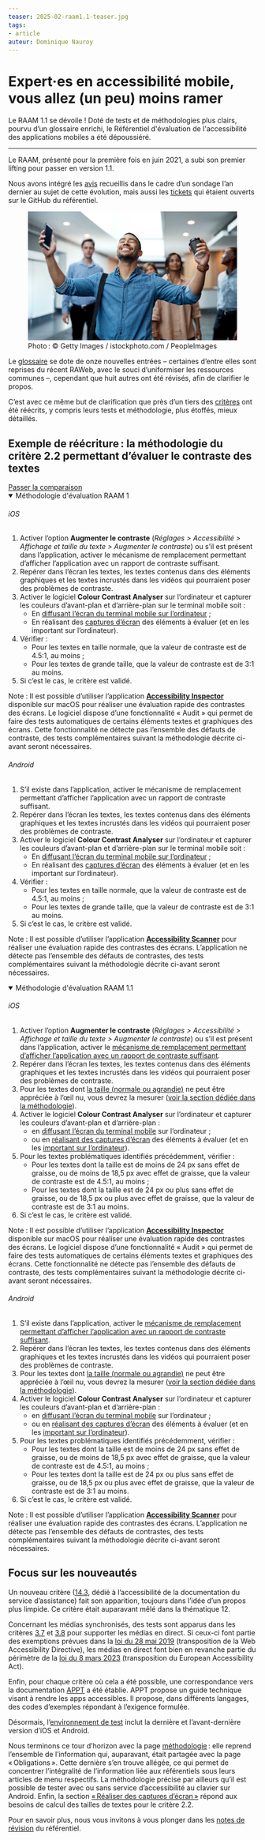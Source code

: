 ```yaml
---
teaser: 2025-02-raam1.1-teaser.jpg
tags:
- article
auteur: Dominique Nauroy
---
```

<hgroup>
 <h1>Expert·es en accessibilité mobile, vous allez (un peu) moins ramer</h1> 
 <p>Le RAAM 1.1 se dévoile ! Doté de tests et de méthodologies plus clairs, pourvu d’un glossaire enrichi, le Référentiel d'évaluation de l'accessibilité des applications mobiles a été dépoussiéré.</p>
</hgroup>
<hr>
<div class="intro"> 
    <p>Le RAAM, présenté pour la première fois en juin 2021, a subi son premier lifting pour passer en version 1.1.</p>
</div> 
<p>Nous avons intégré les <a href="2024-05-06-RAAM-survey.html">avis</a> recueillis dans le cadre d’un sondage l’an dernier au sujet de cette évolution, mais aussi les <a href="https://github.com/accessibility-luxembourg/ReferentielAccessibiliteMobile/issues?q=is%3Aissue%20state%3Aclosed">tickets</a> qui étaient ouverts sur le GitHub du référentiel.</p>
<figure role="group" aria-label="Photo&#8239;: © Getty Images / istockphoto.com / PeopleImages" class="pic"> <img src="img/2025-02-raam1.1.jpg" alt="Photo d'illustration d'un homme réjoui, tenant dans une main un smartphone, dans une autre une tasse de café"> <figcaption>Photo&#8239;: © Getty Images / istockphoto.com / PeopleImages</figcaption>
</figure>
<p>Le <a href="/fr/raam1.1/glossaire.html">glossaire</a> se dote de onze nouvelles entrées – certaines d’entre elles sont reprises du récent RAWeb, avec le souci d’uniformiser les ressources communes –, cependant que huit autres ont été révisés, afin de clarifier le propos.</p>
<p>C’est avec ce même but de clarification que près d’un tiers des <a href="/fr/raam1.1/referentiel-technique.html">critères</a> ont été réécrits, y compris leurs tests et méthodologie, plus étoffés, mieux détaillés.</p>

<h2>Exemple de réécriture&#8239;: la méthodologie du critère 2.2 permettant d’évaluer le contraste des textes</h2>

<div class="skip-link" style="position: relative">
<a href="#jump-comparison" class="in-article">Passer la comparaison</a>
</div>
        <div class="accordion sideBySide" style="border:none">
            <div style="border:none">
                <details class="methodo" style="border:none" open=""><summary>Méthodologie d'évaluation RAAM 1</summary><div><h6 id="ios-2">iOS</h6><ol>
                    <li>Activer l’option <strong>Augmenter le contraste</strong> (<em>Réglages &gt; Accessibilité &gt; Affichage et taille du texte &gt; Augmenter le contraste</em>) ou s’il est présent dans l’application, activer le mécanisme de remplacement permettant d’afficher l’application avec un rapport de contraste suffisant.</li>
                    <li>Repérer dans l’écran les textes, les textes contenus dans des éléments graphiques et les textes incrustés dans les vidéos qui pourraient poser des problèmes de contraste.</li>
                    <li>Activer le logiciel <strong lang="en">Colour Contrast Analyser</strong> sur l’ordinateur et capturer les couleurs d’avant-plan et d’arrière-plan sur le terminal mobile soit&nbsp;:
                    <ul>
                    <li>En <a href="/fr/raam1/methodologie.html#diffuser-l-ecran-du-terminal-mobile">diffusant l’écran du terminal mobile sur l’ordinateur</a>&nbsp;;</li>
                    <li>En réalisant des <a href="/fr/raam1/methodologie.html#realiser-des-captures-d-ecran">captures d’écran</a> des éléments à évaluer (et en les important sur l’ordinateur).</li>
                    </ul>
                    </li>
                    <li>Vérifier&nbsp;:
                    <ul>
                    <li>Pour les textes en taille normale, que la valeur de contraste est de 4.5:1, au moins&nbsp;;</li>
                    <li>Pour les textes de grande taille, que la valeur de contraste est de 3:1 au moins.</li>
                    </ul>
                    </li>
                    <li>Si c’est le cas, le critère est validé.</li>
                    </ol><p>Note&nbsp;: Il est possible d’utiliser l’application <strong lang="en"><a href="/fr/raam1/methodologie.html#applications-de-tests">Accessibility Inspector</a></strong> disponible sur macOS pour réaliser une évaluation rapide des contrastes des écrans. Le logiciel dispose d’une fonctionnalité «&nbsp;Audit&nbsp;» qui permet de faire des tests automatiques de certains éléments textes et graphiques des écrans. Cette fonctionnalité ne détecte pas l’ensemble des défauts de contraste, des tests complémentaires suivant la méthodologie décrite ci-avant seront nécessaires.</p><h6 id="android-2">Android</h6><ol>
                    <li>S’il existe dans l’application, activer le mécanisme de remplacement permettant d’afficher l’application avec un rapport de contraste suffisant.</li>
                    <li>Repérer dans l’écran les textes, les textes contenus dans des éléments graphiques et les textes incrustés dans les vidéos qui pourraient poser des problèmes de contraste.</li>
                    <li>Activer le logiciel <strong lang="en">Colour Contrast Analyser</strong> sur l’ordinateur et capturer les couleurs d’avant-plan et d’arrière-plan sur le terminal mobile soit&nbsp;:
                    <ul>
                    <li>En <a href="/fr/raam1/methodologie.html#diffuser-l-ecran-du-terminal-mobile">diffusant l’écran du terminal mobile sur l’ordinateur</a>&nbsp;;</li>
                    <li>En réalisant des <a href="/fr/raam1/methodologie.html#realiser-des-captures-d-ecran">captures d’écran</a> des éléments à évaluer (et en les important sur l’ordinateur).</li>
                    </ul>
                    </li>
                    <li>Vérifier&nbsp;:
                    <ul>
                    <li>Pour les textes en taille normale, que la valeur de contraste est de 4.5:1, au moins&nbsp;;</li>
                    <li>Pour les textes de grande taille, que la valeur de contraste est de 3:1 au moins.</li>
                    </ul>
                    </li>
                    <li>Si c’est le cas, le critère est validé.</li>
                    </ol><p>Note&nbsp;: Il est possible d’utiliser l’application <strong><a href="/fr/raam1/methodologie.html#applications-de-tests">Accessibility Scanner</a></strong> pour réaliser une évaluation rapide des contrastes des écrans. L’application ne détecte pas l’ensemble des défauts de contrastes, des tests complémentaires suivant la méthodologie décrite ci-avant seront nécessaires.</p></div></details>
            </div>
            <div style="border:none">
                <details class="methodo" style="border:none" open=""><summary>Méthodologie d'évaluation RAAM 1.1</summary><div><h6 id="ios-2">iOS</h6><ol>
                    <li>Activer l’option <strong>Augmenter le contraste</strong> (<em>Réglages &gt; Accessibilité &gt; Affichage et taille du texte &gt; Augmenter le contraste</em>) ou s’il est présent dans l’application, activer le <a href="/fr/raam1.1/glossaire.html#mecanisme-qui-permet-d-afficher-un-rapport-de-contraste-conforme">mécanisme de remplacement permettant d’afficher l’application avec un rapport de contraste suffisant</a>.</li>
                    <li>Repérer dans l’écran les textes, les textes contenus dans des éléments graphiques et les textes incrustés dans les vidéos qui pourraient poser des problèmes de contraste.</li>
                    <li>Pour les textes dont <a href="/fr/raam1.1/glossaire.html#contraste-taille-des-textes">la taille (normale ou agrandie)</a> ne peut être appréciée à l’œil nu, vous devrez la mesurer (<a href="/fr/raam1.1/methodologie.html#evaluer-la-taille-d-un-texte">voir la section dédiée dans la méthodologie</a>).</li>
                    <li>Activer le logiciel <strong lang="en">Colour Contrast Analyser</strong> sur l’ordinateur et capturer les couleurs d’avant-plan et d’arrière-plan&nbsp;:
                    <ul>
                    <li>en <a href="/fr/raam1.1/methodologie.html#diffuser-l-ecran-du-terminal-mobile">diffusant l’écran du terminal mobile</a> sur l’ordinateur&nbsp;;</li>
                    <li>ou en <a href="/fr/raam1.1/methodologie.html#realiser-des-captures-d-ecran">réalisant des captures d’écran</a> des éléments à évaluer (et en les <a href="/fr/raam1.1/methodologie.html#importer-des-captures-d-ecrans-sur-l-ordinateur">important sur l’ordinateur</a>).</li>
                    </ul>
                    </li>
                    <li>Pour les textes problématiques identifiés précédemment, vérifier&nbsp;:
                    <ul>
                    <li>Pour les textes dont la taille est de moins de 24 px sans effet de graisse, ou de moins de 18,5 px avec effet de graisse, que la valeur de contraste est de 4.5:1, au moins&nbsp;;</li>
                    <li>Pour les textes dont la taille est de 24 px ou plus sans effet de graisse, ou de 18,5 px ou plus avec effet de graisse, que la valeur de contraste est de 3:1 au moins.</li>
                    </ul>
                    </li>
                    <li>Si c’est le cas, le critère est validé.</li>
                    </ol><p>Note&nbsp;: Il est possible d’utiliser l’application <strong lang="en"><a href="/fr/raam1.1/methodologie.html#applications-de-tests">Accessibility Inspector</a></strong> disponible sur macOS pour réaliser une évaluation rapide des contrastes des écrans. Le logiciel dispose d’une fonctionnalité «&nbsp;Audit&nbsp;» qui permet de faire des tests automatiques de certains éléments textes et graphiques des écrans. Cette fonctionnalité ne détecte pas l’ensemble des défauts de contraste, des tests complémentaires suivant la méthodologie décrite ci-avant seront nécessaires.</p><h6 id="android-2">Android</h6><ol>
                    <li>S’il existe dans l’application, activer le <a href="/fr/raam1.1/glossaire.html#mecanisme-qui-permet-d-afficher-un-rapport-de-contraste-conforme">mécanisme de remplacement permettant d’afficher l’application avec un rapport de contraste suffisant</a>.</li>
                    <li>Repérer dans l’écran les textes, les textes contenus dans des éléments graphiques et les textes incrustés dans les vidéos qui pourraient poser des problèmes de contraste.</li>
                    <li>Pour les textes dont <a href="/fr/raam1.1/glossaire.html#contraste-taille-des-textes">la taille (normale ou agrandie)</a> ne peut être appréciée à l’œil nu, vous devrez la mesurer (<a href="/fr/raam1.1/methodologie.html#evaluer-la-taille-d-un-texte">voir la section dédiée dans la méthodologie</a>).</li>
                    <li>Activer le logiciel <strong lang="en">Colour Contrast Analyser</strong> sur l’ordinateur et capturer les couleurs d’avant-plan et d’arrière-plan&nbsp;:
                    <ul>
                    <li>en <a href="/fr/raam1.1/methodologie.html#diffuser-l-ecran-du-terminal-mobile">diffusant l’écran du terminal mobile</a> sur l’ordinateur&nbsp;;</li>
                    <li>ou en <a href="/fr/raam1.1/methodologie.html#realiser-des-captures-d-ecran">réalisant des captures d’écran</a> des éléments à évaluer (et en les <a href="/fr/raam1.1/methodologie.html#importer-des-captures-d-ecrans-sur-l-ordinateur">important sur l’ordinateur</a>).</li>
                    </ul>
                    </li>
                    <li>Pour les textes problématiques identifiés précédemment, vérifier&nbsp;:
                    <ul>
                    <li>Pour les textes dont la taille est de moins de 24 px sans effet de graisse, ou de moins de 18,5 px avec effet de graisse, que la valeur de contraste est de 4.5:1, au moins&nbsp;;</li>
                    <li>Pour les textes dont la taille est de 24 px ou plus sans effet de graisse, ou de 18,5 px ou plus avec effet de graisse, que la valeur de contraste est de 3:1 au moins.</li>
                    </ul>
                    </li>
                    <li>Si c’est le cas, le critère est validé.</li>
                    </ol><p>Note&nbsp;: Il est possible d’utiliser l’application <strong><a href="/fr/raam1.1/methodologie.html#applications-de-tests">Accessibility Scanner</a></strong> pour réaliser une évaluation rapide des contrastes des écrans. L’application ne détecte pas l’ensemble des défauts de contrastes, des tests complémentaires suivant la méthodologie décrite ci-avant seront nécessaires.</p></div></details>
            </div>
        </div>

<h2 id="jump-comparison">Focus sur les nouveautés</h2>
<p>Un nouveau critère (<a href="/fr/raam1.1/referentiel-technique.html#crit-14-3">14.3</a>, dédié à l’accessibilité de la documentation du service d’assistance) fait son apparition, toujours dans l’idée d’un propos plus limpide. Ce critère était auparavant mêlé dans la thématique 12.</p>
<p>Concernant les médias synchronisés, des tests sont apparus dans les critères <a href="/fr/raam1.1/referentiel-technique.html#crit-3-7">3.7</a> et <a href="/fr/raam1.1/referentiel-technique.html#crit-3-8">3.8</a> pour supporter les médias en direct. Si ceux-ci font partie des exemptions prévues dans la <a href="https://legilux.public.lu/eli/etat/leg/loi/2019/05/28/a373/jo">loi du 28 mai 2019</a> (transposition de la <span lang="en">Web Accessibility Directive</span>), les médias en direct font bien en revanche partie du périmètre de la <a href="https://legilux.public.lu/eli/etat/leg/loi/2023/03/08/a133/jo">loi du 8 mars 2023</a> (transposition du <span lang="en">European Accessibility Act</span>).</p>
<p>Enfin, pour chaque critère où cela a été possible, une correspondance vers la documentation <a href="https://appt.org/en/guidelines/wcag/">APPT</a> a été établie. APPT propose un guide technique visant à rendre les apps accessibles. Il propose, dans différents langages, des codes d’exemples répondant à l’exigence formulée.</p>
<p>Désormais, l’<a href="/fr/raam1.1/environnement.html">environnement de test</a> inclut la dernière et l’avant-dernière version d’iOS et Android.</p>
<p>Nous terminons ce tour d’horizon avec la page <a href="/fr/raam1.1/methodologie.html">méthodologie</a>&#8239;: elle reprend l’ensemble de l’information qui, auparavant, était partagée avec la page «&#8239;Obligations&#8239;». Cette dernière s’en trouve allégée, ce qui permet de concentrer l’intégralité de l’information liée aux référentiels sous leurs articles de menu respectifs. La méthodologie précise par ailleurs qu’il est possible de tester avec ou sans service d’accessibilité au clavier sur Android. Enfin, la section <a href="/fr/raam1.1/methodologie.html#realiser-des-captures-d-ecran">«&#8239;Réaliser des captures d’écran&#8239;»</a> répond aux besoins de calcul des tailles de textes pour le critère 2.2.</p>
<p>Pour en savoir plus, nous vous invitons à vous plonger dans les <a href="/fr/raam1.1/notes-revision.html">notes de révision</a> du référentiel.</p>